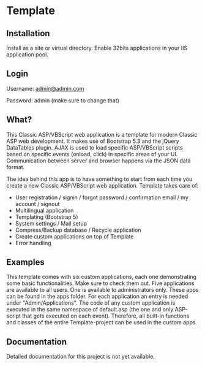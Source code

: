 # Template

## Installation
Install as a site or virtual directory. Enable 32bits applications in your IIS application pool.

## Login
Username: admin@admin.com

Password: admin (make sure to change that)

## What?

This Classic ASP/VBScript web application is a template for modern Classic ASP web development. It makes use of Bootstrap 5.3 and the jQuery DataTables plugin. AJAX is used to load specific ASP/VBScript scripts based on specific events (onload, click) in specific areas of your UI. Communication between server and browser happens via the JSON data format.

The idea behind this app is to have something to start from each time you create a new Classic ASP/VBScript web application. Template takes care of:
- User registration / signin / forgot password / confirmation email / my account / signout
- Multilingual application
- Templating (Bootstrap 5)
- System settings / Mail setup
- Compress/Backup database / Recycle application
- Create custom applications on top of Template
- Error handling

## Examples

This template comes with six custom applications, each one demonstrating some basic functionalities. Make sure to check them out. 
Five applications are available to all users. One is available to administrators only. These apps can be found in the apps folder. For each application an entry is needed under "Admin/Applications". 
The code of any custom application is executed in the same namespace of default.asp (the one and only ASP-script that gets executed on each event). Therefore, all built-in functions and classes of the entire Template-project can be used in the custom apps.

## Documentation
Detailed documentation for this project is not yet available.
